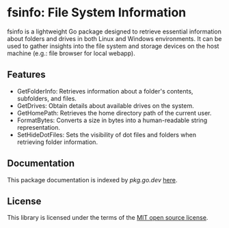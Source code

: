 # fsinfo: File System Information
fsinfo is a lightweight Go package designed to retrieve essential information about folders and drives in both Linux and Windows environments. It can be used to gather insights into the file system and storage devices on the host machine (e.g.: file browser for local webapp).

## Features
* GetFolderInfo: Retrieves information about a folder's contents, subfolders, and files.
* GetDrives: Obtain details about available drives on the system.
* GetHomePath: Retrieves the home directory path of the current user.
* FormatBytes: Converts a size in bytes into a human-readable string representation.
* SetHideDotFiles: Sets the visibility of dot files and folders when retrieving folder information.

## Documentation
This package documentation is indexed by *pkg.go.dev* [here](https://pkg.go.dev/github.com/jjcapellan/fsinfo#section-documentation).

## License
This library is licensed under the terms of the [MIT open source license](LICENSE).